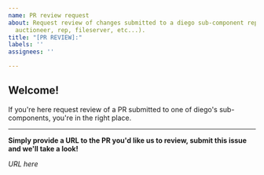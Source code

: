 ```yaml
---
name: PR review request
about: Request review of changes submitted to a diego sub-component repo (e.g. bbs,
  auctioneer, rep, fileserver, etc...).
title: "[PR REVIEW]:"
labels: ''
assignees: ''

---
```


## Welcome!
If you're here request review of a PR submitted to one of diego's sub-components, you're in the right place.
***************************************************************************************************

**Simply provide a URL to the PR you'd like us to review, submit this issue and we'll take a look!**

*URL here*
